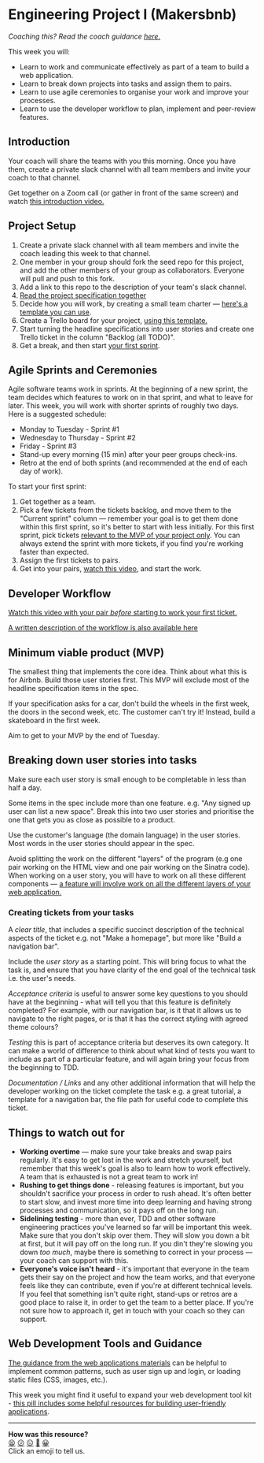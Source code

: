 # Engineering Project I (Makersbnb)

_Coaching this? Read the coach guidance
[here.](https://github.com/makersacademy/slug/blob/main/materials/universe/engineering_projects/makersbnb/HOW_TO_COACH.x.md)_

This week you will:

* Learn to work and communicate effectively as part of a team to build a web
  application.
* Learn to break down projects into tasks and assign them to pairs.
* Learn to use agile ceremonies to organise your work and improve your
  processes.
* Learn to use the developer workflow to plan, implement and peer-review
  features.

<!-- OMITTED -->

## Introduction

Your coach will share the teams with you this morning. Once you have them,
create a private slack channel with all team members and invite your coach to
that channel.

Get together on a Zoom call (or gather in front of the same screen) and watch
[this introduction video.](https://www.youtube.com/watch?v=eHHY9EYZtUE)

<!-- OMITTED -->

## Project Setup

1. Create a private slack channel with all team members and invite the coach
   leading this week to that channel.
2. One member in your group should fork the seed repo for this project, and add
   the other members of your group as collaborators. Everyone will pull and push
   to this fork.
3. Add a link to this repo to the description of your team's slack channel.
4. [Read the project specification together](./specification.md)
5. Decide how you will work, by creating a small team charter — [here's a
   template you can
   use](https://docs.google.com/document/d/1JbXksrTlu_-kCvq-ITzLucvFvv3QOFN9P_LsTRfQ3kM/edit).
6. Create a Trello board for your project, [using this
   template.](https://trello.com/invite/b/g9JBypiG/efd9585fe05fadab98ee0008be9df673/engineering-project-i-template)
7. Start turning the headline specifications into user stories and create one
   Trello ticket in the column "Backlog (all TODO)". 
8. Get a break, and then start [your first sprint](#agile-sprints).

## Agile Sprints and Ceremonies

Agile software teams work in sprints. At the beginning of a new sprint, the team
decides which features to work on in that sprint, and what to leave for later.
This week, you will work with shorter sprints of roughly two days. Here is a
suggested schedule:
  * Monday to Tuesday - Sprint #1
  * Wednesday to Thursday - Sprint #2
  * Friday - Sprint #3
  * Stand-up every morning (15 min) after your peer groups check-ins.
  * Retro at the end of both sprints (and recommended at the end of each day of
    work).

<!-- OMITTED -->

To start your first sprint:
  1. Get together as a team.
  2. Pick a few tickets from the tickets backlog, and move them to the "Current
     sprint" column — remember your goal is to get them done within this first
     sprint, so it's better to start with less initially. For this first sprint,
     pick tickets [relevant to the MVP of your project
     only](#minimum-viable-product-mvp). You can always extend the sprint with
     more tickets, if you find you're working faster than expected.
  3. Assign the first tickets to pairs.
  4. Get into your pairs, [watch this video](#developer-workflow), and start the
     work.

<!-- OMITTED -->

## Developer Workflow

[Watch this video with your pair _before_ starting to work your first
ticket.](https://www.youtube.com/watch?v=DDInr8vDQs0)

[A written description of the workflow is also available
here](./pills/developer_workflow.md)

## Minimum viable product (MVP)

The smallest thing that implements the core idea. Think about what this is for
Airbnb. Build those user stories first. This MVP will exclude most of the
headline specification items in the spec.

If your specification asks for a car, don't build the wheels in the first week,
the doors in the second week, etc. The customer can't try it! Instead, build a
skateboard in the first week.

Aim to get to your MVP by the end of Tuesday.

## Breaking down user stories into tasks

Make sure each user story is small enough to be completable in less than half a
day.

Some items in the spec include more than one feature. e.g. "Any signed up user
can list a new space". Break this into two user stories and prioritise the one
that gets you as close as possible to a product.

Use the customer's language (the domain language) in the user stories. Most
words in the user stories should appear in the spec.

Avoid splitting the work on the different "layers" of the program (e.g one pair
working on the HTML view and one pair working on the Sinatra code). When working
on a user story, you will have to work on all these different components — [a
feature will involve work on all the different layers of your web
application.](https://www.visual-paradigm.com/scrum/user-story-splitting-vertical-slice-vs-horizontal-slice/#:~:text=layers%20as%20possible.-,Vertical%20Slice%20vs%20Horizontal%20Slice,-A%20user%20story)

### Creating tickets from your tasks

A *clear title*, that includes a specific succinct description of the technical
aspects of the ticket e.g. not "Make a homepage", but more like "Build a
navigation bar".

Include the *user story* as a starting point. This will bring focus to what the
task is, and ensure that you have clarity of the end goal of the technical task
i.e. the user's needs.

*Acceptance criteria* is useful to answer some key questions to you should have
at the beginning - what will tell you that this feature is definitely completed?
For example, with our navigation bar, is it that it allows us to navigate to the
right pages, or is that it has the correct styling with agreed theme colours?

*Testing* this is part of acceptance criteria but deserves its own category. It
can make a world of difference to think about what kind of tests you want to
include as part of a particular feature, and will again bring your focus from
the beginning to TDD.

*Documentation / Links* and any other additional information that will help the
developer working on the ticket complete the task e.g. a great tutorial, a
template for a navigation bar, the file path for useful code to complete this
ticket.

## Things to watch out for

* **Working overtime** — make sure your take breaks and swap pairs regularly.
  It's easy to get lost in the work and stretch yourself, but remember that this
  week's goal is also to learn how to work effectively. A team that is exhausted
  is not a great team to work in!
* **Rushing to get things done** - releasing features is important, but you
  shouldn't sacrifice your process in order to rush ahead. It's often better to
  start slow, and invest more time into deep learning and having strong
  processes and communication, so it pays off on the long run.
* **Sidelining testing** - more than ever, TDD and other software engineering
  practices you've learned so far will be important this week. Make sure that
  you don't skip over them. They will slow you down a bit at first, but it will
  pay off on the long run. If you din't they're slowing you down _too much_,
  maybe there is something to correct in your process — your coach can support
  with this.
* **Everyone's voice isn't heard** - it's important that everyone in the team
  gets their say on the project and how the team works, and that everyone feels
  like they can contribute, even if you're at different technical levels. If you
  feel that something isn't quite right, stand-ups or retros are a good place to
  raise it, in order to get the team to a better place. If you're not sure how
  to approach it, get in touch with your coach so they can support.

## Web Development Tools and Guidance

[The guidance from the web applications
materials](https://github.com/makersacademy/web-applications#going-further) can
be helpful to implement common patterns, such as user sign up and login, or
loading static files (CSS, images, etc.). 

This week you might find it useful to expand your web development tool kit -
[this pill includes some helpful resources for building user-friendly
applications](https://github.com/makersacademy/course/blob/main/pills/web_development_tools.md).

<!-- BEGIN GENERATED SECTION DO NOT EDIT -->

---

**How was this resource?**  
[😫](https://airtable.com/shrUJ3t7KLMqVRFKR?prefill_Repository=makersacademy/engineering-project-1&prefill_File=README.md&prefill_Sentiment=😫) [😕](https://airtable.com/shrUJ3t7KLMqVRFKR?prefill_Repository=makersacademy/engineering-project-1&prefill_File=README.md&prefill_Sentiment=😕) [😐](https://airtable.com/shrUJ3t7KLMqVRFKR?prefill_Repository=makersacademy/engineering-project-1&prefill_File=README.md&prefill_Sentiment=😐) [🙂](https://airtable.com/shrUJ3t7KLMqVRFKR?prefill_Repository=makersacademy/engineering-project-1&prefill_File=README.md&prefill_Sentiment=🙂) [😀](https://airtable.com/shrUJ3t7KLMqVRFKR?prefill_Repository=makersacademy/engineering-project-1&prefill_File=README.md&prefill_Sentiment=😀)  
Click an emoji to tell us.

<!-- END GENERATED SECTION DO NOT EDIT -->
